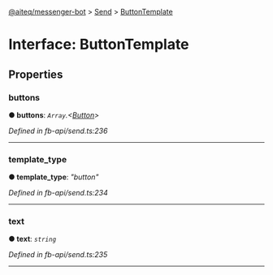[@aiteq/messenger-bot](../README.md) > [Send](../modules/send.md) > [ButtonTemplate](../interfaces/send.buttontemplate.md)



# Interface: ButtonTemplate


## Properties
<a id="buttons"></a>

###  buttons

**●  buttons**:  *`Array`.<[Button](../modules/send.md#button)>* 

*Defined in fb-api/send.ts:236*





___

<a id="template_type"></a>

###  template_type

**●  template_type**:  *"button"* 

*Defined in fb-api/send.ts:234*





___

<a id="text"></a>

###  text

**●  text**:  *`string`* 

*Defined in fb-api/send.ts:235*





___


